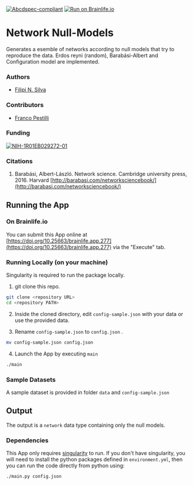 [![Abcdspec-compliant](https://img.shields.io/badge/ABCD_Spec-v1.1-green.svg)](https://github.com/brain-life/abcd-spec)
[![Run on Brainlife.io](https://img.shields.io/badge/Brainlife-bl.app.1-blue.svg)](https://doi.org/10.25663/brainlife.app.277)

# Network Null-Models
Generates a esemble of networks according to null models that try to reproduce the data. Erdos reyni (random), Barabási-Albert and Configuration model are implemented.

### Authors
- [Filipi N. Silva](https://filipinascimento.github.io)

### Contributors
- [Franco Pestilli](https://liberalarts.utexas.edu/psychology/faculty/fp4834)


### Funding
[![NIH-1R01EB029272-01](https://img.shields.io/badge/NIH-1R01EB029272_01-blue.svg)](https://projectreporter.nih.gov/project_info_description.cfm?aid=9916138&icde=52173380&ddparam=&ddvalue=&ddsub=&cr=1&csb=default&cs=ASC&pball=)


### Citations

1. Barabási, Albert-László. Network science. Cambridge university press, 2016.
Harvard [http://barabasi.com/networksciencebook/](http://barabasi.com/networksciencebook/)


## Running the App 

### On Brainlife.io

You can submit this App online at [https://doi.org/10.25663/brainlife.app.277](https://doi.org/10.25663/brainlife.app.277) via the "Execute" tab.

### Running Locally (on your machine)
Singularity is required to run the package locally.

1. git clone this repo.

```bash
git clone <repository URL>
cd <repository PATH>
```

2. Inside the cloned directory, edit `config-sample.json` with your data or use the provided data.

3. Rename `config-sample.json` to `config.json` .

```bash
mv config-sample.json config.json
```

4. Launch the App by executing `main`

```bash
./main
```

### Sample Datasets

A sample dataset is provided in folder `data` and `config-sample.json`

## Output

The output is a `network` data type containing only the null models. 


### Dependencies

This App only requires [singularity](https://www.sylabs.io/singularity/) to run. If you don't have singularity, you will need to install the python packages defined in `environment.yml`, then you can run the code directly from python using:  

```bash
./main.py config.json
```

